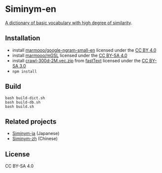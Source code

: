 # Siminym-en

[A dictionary of basic vocabulary with high degree of similarity](https://marmooo.github.io/siminym-en/).

## Installation

- install
  [marmooo/google-ngram-small-en](http://github.com/marmooo/google-ngram-small-en)
  licensed under the [CC BY 4.0](http://creativecommons.org/licenses/by/4.0/)
- install [marmooo/mGSL](https://github.com/marmooo/mgsl) licensed under the
  [CC BY-SA 4.0](http://creativecommons.org/licenses/by-sa/4.0/)
- install
  [crawl-300d-2M.vec.zip](https://dl.fbaipublicfiles.com/fasttext/vectors-english/crawl-300d-2M.vec.zip)
  from [fastText](https://fasttext.cc/docs/en/crawl-vectors.html) licensed under
  the [CC BY-SA 3.0](https://creativecommons.org/licenses/by-sa/3.0/)
- `npm install`

## Build

```
bash build-dict.sh
bash build-db.sh
bash build.sh
```

## Related projects

- [Siminym-ja](https://github.com/marmooo/siminym-ja) (Japanese)
- [Siminym-zh](https://github.com/marmooo/siminym-zh) (Chinese)

## License

CC BY-SA 4.0
